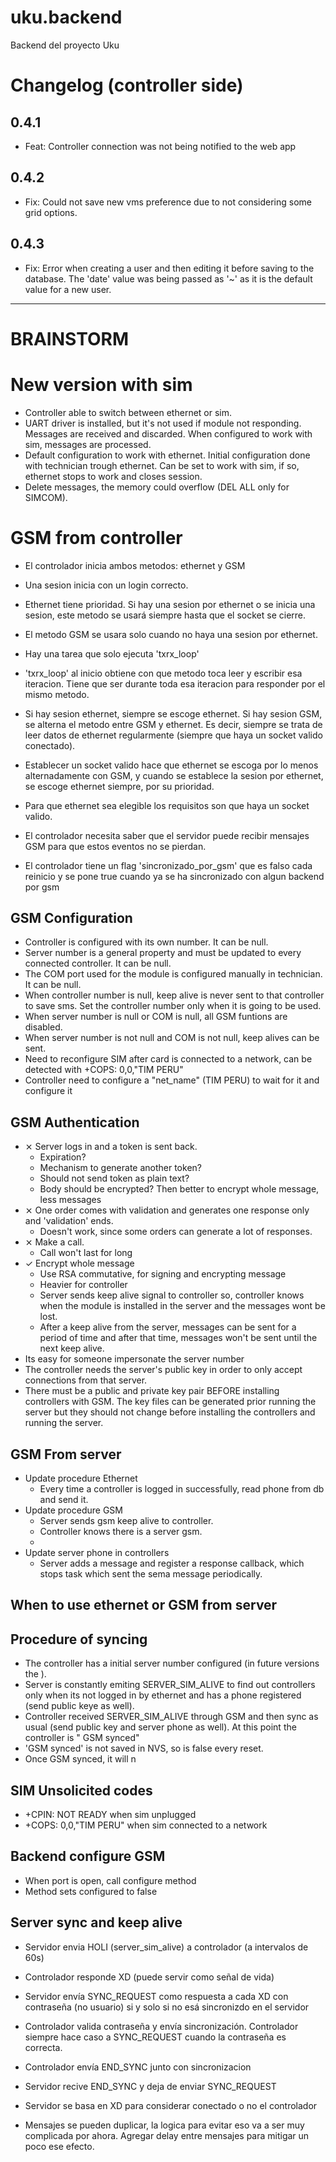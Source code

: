 # uku.backend

Backend del proyecto Uku

# Changelog (controller side)

## 0.4.1

- Feat: Controller connection was not being notified to the web app

## 0.4.2

- Fix: Could not save new vms preference due to not considering some grid options.

## 0.4.3

- Fix: Error when creating a user and then editing it before saving to the database. The 'date' value was being passed as '~' as it is the default value for a new user.

---

# BRAINSTORM

# New version with sim

- Controller able to switch between ethernet or sim.
- UART driver is installed, but it's not used if module not responding. Messages are received and discarded. When configured to work with sim, messages are processed.
- Default configuration to work with ethernet. Initial configuration done with technician trough ethernet. Can be set to work with sim, if so, ethernet stops to work and closes session.
- Delete messages, the memory could overflow (DEL ALL only for SIMCOM).

# GSM from controller

- El controlador inicia ambos metodos: ethernet y GSM
- Una sesion inicia con un login correcto.
- Ethernet tiene prioridad. Si hay una sesion por ethernet o se inicia una sesion, este metodo se usará siempre hasta que el socket se cierre.
- El metodo GSM se usara solo cuando no haya una sesion por ethernet.

- Hay una tarea que solo ejecuta 'txrx_loop'
- 'txrx_loop' al inicio obtiene con que metodo toca leer y escribir esa iteracion. Tiene que ser durante toda esa iteracion para responder
  por el mismo metodo.
- Si hay sesion ethernet, siempre se escoge ethernet. Si hay sesion GSM, se alterna el metodo entre GSM y ethernet. Es decir, siempre
  se trata de leer datos de ethernet regularmente (siempre que haya un socket valido conectado).
- Establecer un socket valido hace que ethernet se escoga por lo menos alternadamente con GSM, y cuando se establece la sesion por ethernet,
  se escoge ethernet siempre, por su prioridad.
- Para que ethernet sea elegible los requisitos son que haya un socket valido.
- El controlador necesita saber que el servidor puede recibir mensajes GSM para que estos eventos no se pierdan.
- El controlador tiene un flag 'sincronizado_por_gsm' que es falso cada reinicio y se pone true cuando ya se ha sincronizado con algun backend por gsm

## GSM Configuration

- Controller is configured with its own number. It can be null.
- Server number is a general property and must be updated to every connected controller. It can be null.
- The COM port used for the module is configured manually in technician. It can be null.
- When controller number is null, keep alive is never sent to that controller to save sms. Set the controller number only when it is going to be used.
- When server number is null or COM is null, all GSM funtions are disabled.
- When server number is not null and COM is not null, keep alives can be sent.
- Need to reconfigure SIM after card is connected to a network, can be detected with +COPS: 0,0,"TIM PERU"
- Controller need to configure a "net_name" (TIM PERU) to wait for it and configure it

## GSM Authentication

- ⨯ Server logs in and a token is sent back.
  - Expiration?
  - Mechanism to generate another token?
  - Should not send token as plain text?
  - Body should be encrypted? Then better to encrypt whole message, less messages
- ⨯ One order comes with validation and generates one response only and 'validation' ends.
  - Doesn't work, since some orders can generate a lot of responses.
- ⨯ Make a call.
  - Call won't last for long
- ✓ Encrypt whole message
  - Use RSA commutative, for signing and encrypting message
  - Heavier for controller
  - Server sends keep alive signal to controller so, controller knows when the module is installed in the server and the messages wont be lost.
  - After a keep alive from the server, messages can be sent for a period of time and after that time, messages won't be sent until the next keep alive.
- Its easy for someone impersonate the server number
- The controller needs the server's public key in order to only accept connections from that server.
- There must be a public and private key pair BEFORE installing controllers with GSM. The key files can be generated prior running the server but they should not change before installing the controllers and running the server.

## GSM From server

- Update procedure Ethernet
  - Every time a controller is logged in successfully, read phone from db and send it.
- Update procedure GSM
  - Server sends gsm keep alive to controller.
  - Controller knows there is a server gsm.
  -
- Update server phone in controllers
  - Server adds a message and register a response callback, which stops task which sent the sema message periodically.

## When to use ethernet or GSM from server

## Procedure of syncing

- The controller has a initial server number configured (in future versions the ).
- Server is constantly emiting SERVER_SIM_ALIVE to find out controllers only when its not logged in by ethernet and has a phone registered (send public keye as well).
- Controller received SERVER_SIM_ALIVE through GSM and then sync as usual (send public key and server phone as well). At this point the controller is " GSM synced"
- 'GSM synced' is not saved in NVS, so is false every reset.
- Once GSM synced, it will n

## SIM Unsolicited codes

- +CPIN: NOT READY when sim unplugged
- +COPS: 0,0,"TIM PERU" when sim connected to a network

## Backend configure GSM

- When port is open, call configure method
- Method sets configured to false

## Server sync and keep alive

- Servidor envia HOLI (server_sim_alive) a controlador (a intervalos de 60s)
- Controlador responde XD (puede servir como señal de vida)
- Servidor envía SYNC_REQUEST como respuesta a cada XD con contraseña (no usuario) si y solo si no esá sincronizdo en el servidor
- Controlador valida contraseña y envía sincronización. Controlador siempre hace caso a SYNC_REQUEST cuando la contraseña es correcta.
- Controlador envía END_SYNC junto con sincronizacion
- Servidor recive END_SYNC y deja de enviar SYNC_REQUEST

- Servidor se basa en XD para considerar conectado o no el controlador

- Mensajes se pueden duplicar, la logica para evitar eso va a ser muy complicada por ahora. Agregar delay entre mensajes para mitigar un poco ese efecto.
